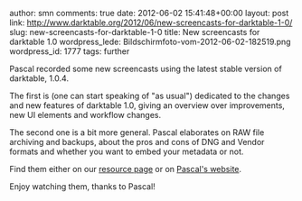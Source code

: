 author: smn
comments: true
date: 2012-06-02 15:41:48+00:00
layout: post
link: http://www.darktable.org/2012/06/new-screencasts-for-darktable-1-0/
slug: new-screencasts-for-darktable-1-0
title: New screencasts for darktable 1.0
wordpress_lede: Bildschirmfoto-vom-2012-06-02-182519.png
wordpress_id: 1777
tags: further

Pascal recorded some new screencasts using the latest stable version of darktable, 1.0.4.

The first is (one can start speaking of "as usual") dedicated to the changes and new features of darktable 1.0, giving an overview over improvements, new UI elements and workflow changes.

The second one is a bit more general. Pascal elaborates on RAW file archiving and backups, about the pros and cons of DNG and Vendor formats and whether you want to embed your metadata or not.

Find them either on our [resource page](http://www.darktable.org/resources/#screencasts) or on [Pascal's website](http://blog.pcode.nl/2012/06/02/darktable-1-0-screencast-library-addition/).

Enjoy watching them, thanks to Pascal!
